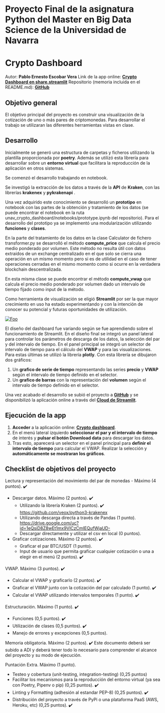 # Proyecto Final de la asignatura Python del Master en Big Data Science de la Universidad de Navarra

# Crypto Dashboard
Autor: 
**Pablo Ernesto Escobar Vera**
Link de la app online:
[**Crypto Dashboard en share.streamlit**](https://share.streamlit.io/pescobar89/unav_crypto_dashboard/main/unav_crypto_dashboard/app.py)
Repositorio (memoria incluida en el README.md):
[**GitHub**](https://github.com/pescobar89/unav_crypto_dashboard)


## Objetivo general

El objetivo principal del proyecto es construir una visualización de la cotización de uno o más pares de criptomonedas. Para desarrollar el trabajo se utilizaran las diferentes herramientas vistas en clase.

## Desarrollo

Inicialmente se generó una estructura de carpetas y ficheros utilizando la plantilla proporcionada por **poetry**. Además se utilizó esta librería para desarrollar sobre un **entorno virtual** que facilitara la reproducción de la aplicación en otros sistemas.

Se comenzó el desarrollo trabajando en notebook.

Se investigó la extracción de los datos a través de la **API** de **Kraken**, con las librerías **krakenex** y **pykrakenapi** .

Una vez adquirido este conocimiento se desarrolló un **prototipo** en notebook con las partes de la obtención y tratamiento de los datos (se puede encontrar el notebook en la ruta unav_crypto_dashboard/notebooks/prototype.ipynb del repositorio). Para el desarrollo del prototipo ya se implementó una modularización utilizando **funciones** y **clases**.

En la parte del tratamiento de los datos en la clase Calculator de fichero transformer.py se desarrolló el método **compute_price** que calcula el precio medio ponderado por volumen. Este método no resulta útil con datos extraídos de un exchange centralizado en el que solo se cierra una operación en un mismo momento pero si es de utilidad en el caso de tener operaciones cerradas en el mismo momento como si ocurre en la verdadera blockchain descentralizada. 

En esta misma clase se puede encontrar el método **compute_vwap** que calcula el precio medio ponderado por volumen dado un intervalo de tiempo fijado como input de la método.

Como herramienta de visualización se eligió **Streamlit** por ser la que mayor crecimiento en uso ha estado experimentando y con la intención de conocer su potencial y futuras oportunidades de utilización.


<a href="" rel="some text">![Foo](https://global-uploads.webflow.com/5d3ec351b1eba4332d213004/5f99e10dafbd69a99c875340_C8_qX8dvzv60T4LVZ9GftX-ZH-VJzq3sjUroWWH5XSWw8RFHnCCPPrC6jB3EFVuQdwiqhoEMQKFV-dFz7t6fqaRpSZGvBKI0i1Utj38_j9a54GXMuzi1BiepdIMjOK4ATVdF2131.png)</a>

El diseño del dashboard fue variando según se fue aprendiendo sobre el funcionamiento de Streamlit. En el diseño final se integró un panel lateral para controlar los parámetros de descarga de los datos, la selección del par y del intervalo de tiempo. En el panel principal se integró un selector de intervalo de tiempo para el cálculo del **VWAP**  y para las visualizaciones. Para estas últimas se utilizó la librería **plotly**. Con esta librería se dibujaron dos gráficos:

 1. Un **grafico de serie de tiempo** representando las series **precio** y **VWAP** según el intervalo de tiempo definido en el selector.
 2. Un **grafico de barras** con la representación del **volumen** según el intervalo de tiempo definido en el selector.

Una vez acabado el desarrollo se subió el proyecto a [**GitHub**](https://github.com/pescobar89/unav_crypto_dashboard) y se disponibilizó la aplicación online a través del [**Cloud de Streamlit**](https://share.streamlit.io/pescobar89/unav_crypto_dashboard/main/unav_crypto_dashboard/app.py).

## Ejecución de la app

1. **Acceder** a la aplicación online: [**Crypto dashboard**](https://share.streamlit.io/pescobar89/unav_crypto_dashboard/main/unav_crypto_dashboard/app.py).
2. En el menú lateral izquierdo **seleccionar el par y el intervalo de tiempo**  de interés y **pulsar el botón Download data** para descargar los datos.
3. Tras esto, aparecerá un selector en el panel principal para **definir el intervalo de tiempo** para calcular el VWAP. Realizar la selección y **automáticamente se mostraran los gráficos**.


## Checklist de objetivos del proyecto

Lectura y representación del movimiento del par de monedas - Máximo (4 puntos). :heavy_check_mark:
- Descargar datos. Máximo (2 puntos). :heavy_check_mark:
	* Utilizando la librería Kraken (2 puntos). :heavy_check_mark:
	https://github.com/veox/python3-krakenex 
	* Utilizando descarga directa a través de Pandas (1 punto). https://drive.google.com/uc?id=1eQsiD8Z8wEt1mx9VICzCmIEQufWjaUD-
	* Descargar directamente y utilizar el csv en local (0 puntos).
- Graficar cotizaciones. Máximo (2 puntos). :heavy_check_mark:
	* Graficar el par BTC/USDT (1 punto). 
	* Input de usuario que permita graficar cualquier cotización o una a elegir en el menú (2 puntos). :heavy_check_mark:

VWAP. Máximo (3 puntos). :heavy_check_mark:
- Calcular el VWAP y graficarlo (2 puntos). :heavy_check_mark:
- Graficar el VWAP junto con la cotización del par calculado (1 punto). :heavy_check_mark:
- Calcular el VWAP utilizando intervalos temporales (1 punto). :heavy_check_mark:

Estructuración. Máximo (1 punto). :heavy_check_mark:
- Funciones (0,5 puntos). :heavy_check_mark:
- Utilización de clases (0,5 puntos). :heavy_check_mark:
- Manejo de errores y excepciones (0,5 puntos).

Memoria obligatoria. Máximo (2 puntos). :heavy_check_mark:
Este documento deberá ser subido a ADI y deberá tener todo lo necesario para comprender el alcance del proyecto y su modo de ejecución. 

Puntación Extra. Máximo (1 punto).
- Testeo y cobertura (unit-testing, integration-testing) (0,25 puntos)
- Facilitar los mecanismos para la reproducción del entorno virtual (ya sea con Poetry, Pipenv o pip) (0,25 puntos). :heavy_check_mark:
- Linting y Formatting (adhesión al estandar PEP-8) (0,25 puntos). :heavy_check_mark:
- Distribución del proyecto a través de PyPi o una plataforma PaaS (AWS, Heroku, etc) (0,25 puntos). :heavy_check_mark: